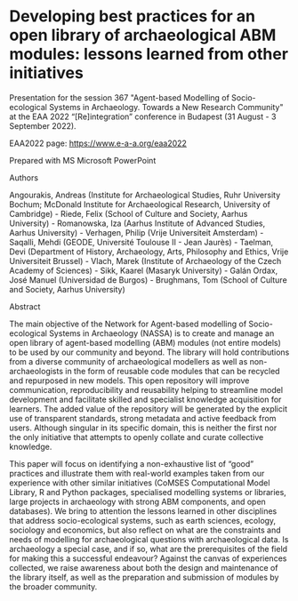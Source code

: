 # Developing best practices for an open library of archaeological ABM modules: lessons learned from other initiatives
Presentation for the session 367 "Agent-based Modelling of Socio-ecological Systems in Archaeology. Towards a New Research Community" at the EAA 2022 “[Re]integration” conference in Budapest (31 August - 3 September 2022).

EAA2022 page: https://www.e-a-a.org/eaa2022

Prepared with MS Microsoft PowerPoint

Authors

Angourakis, Andreas (Institute for Archaeological Studies, Ruhr University Bochum; McDonald Institute for Archaeological Research, University of Cambridge) - Riede, Felix (School of Culture and Society, Aarhus University) - Romanowska, Iza (Aarhus Institute of Advanced Studies, Aarhus University) - Verhagen, Philip (Vrije Universiteit Amsterdam) - Saqalli, Mehdi (GEODE, Université Toulouse II - Jean Jaurès) - Taelman, Devi (Department of History, Archaeology, Arts, Philosophy and Ethics, Vrije Universiteit Brussel) - Vlach, Marek (Institute of Archaeology of the Czech Academy of Sciences) - Sikk, Kaarel (Masaryk University) - Galán Ordax, José Manuel (Universidad de Burgos) - Brughmans, Tom (School of Culture and Society, Aarhus University)

Abstract

The main objective of the Network for Agent-based modelling of Socio-ecological Systems in Archaeology (NASSA) is to create and manage an open library of agent-based modelling (ABM) modules (not entire models) to be used by our community and beyond. The library will hold contributions from a diverse community of archaeological modellers as well as non-archaeologists in the form of reusable code modules that can be recycled and repurposed in new models. This open repository will improve communication, reproducibility and reusability helping to streamline model development and facilitate skilled and specialist knowledge acquisition for learners. The added value of the repository will be generated by the explicit use of transparent standards, strong metadata and active feedback from users. Although singular in its specific domain, this is neither the first nor the only initiative that attempts to openly collate and curate collective knowledge.

This paper will focus on identifying a non-exhaustive list of “good” practices and illustrate them with real-world examples taken from our experience with other similar initiatives (CoMSES Computational Model Library, R and Python packages, specialised modelling systems or libraries, large projects in archaeology with strong ABM components, and open databases). We bring to attention the lessons learned in other disciplines that address socio-ecological systems, such as earth sciences, ecology, sociology and economics, but also reflect on what are the constraints and needs of modelling for archaeological questions with archaeological data. Is archaeology a special case, and if so, what are the prerequisites of the field for making this a successful endeavour? Against the canvas of experiences collected, we raise awareness about both the design and maintenance of the library itself, as well as the preparation and submission of modules by the broader community.
